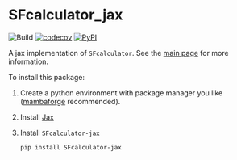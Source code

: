 # SFcalculator_jax
![Build](https://github.com/Hekstra-Lab/SFcalculator_jax/workflows/Build/badge.svg)
[![codecov](https://codecov.io/github/Hekstra-Lab/SFcalculator_jax/branch/master/graph/badge.svg?token=N9UWIYL3L9)](https://codecov.io/github/Hekstra-Lab/SFcalculator_jax)
[![PyPI](https://img.shields.io/pypi/v/SFcalculator-jax?color=blue)](https://pypi.org/project/SFcalculator-jax/)

A jax implementation of `SFcalculator`. See the [main page](https://github.com/Hekstra-Lab/SFcalculator) for more information.

To install this package:

1. Create a python environment with package manager you like ([mambaforge](https://github.com/mamba-org/mamba) recommended).

2. Install [Jax](https://github.com/google/jax#installation)

3. Install `SFcalculator-jax`
    ```bash
    pip install SFcalculator-jax
    ```


